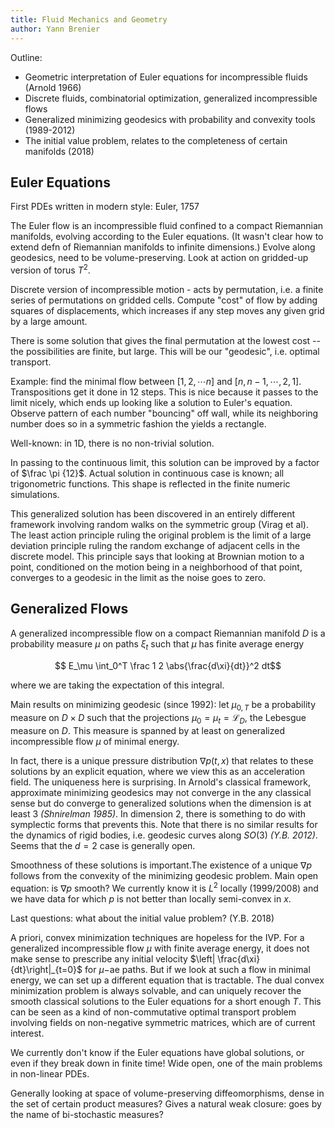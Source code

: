 ```yaml
---
title: Fluid Mechanics and Geometry
author: Yann Brenier
---
```





Outline:

- Geometric interpretation of Euler equations for incompressible fluids (Arnold 1966)
- Discrete fluids, combinatorial optimization, generalized incompressible flows
- Generalized minimizing geodesics with probability and convexity tools (1989-2012)
- The initial value problem, relates to the completeness of certain manifolds (2018)



## Euler Equations

First PDEs written in modern style: Euler, 1757

The Euler flow is an incompressible fluid confined to a compact Riemannian manifolds, evolving according to the Euler equations. (It wasn't clear how to extend defn of Riemannian manifolds to infinite dimensions.) Evolve along geodesics, need to be volume-preserving. Look at action on gridded-up version of torus $T^2$.

Discrete version of incompressible motion - acts by permutation, i.e. a finite series of permutations on gridded cells. Compute "cost" of flow by adding squares of displacements, which increases if any step moves any given grid by a large amount.

There is some solution that gives the final permutation at the lowest cost -- the possibilities are finite, but large. This will be our "geodesic", i.e. optimal transport.

Example: find the minimal flow between $[1,2,\cdots n]$ and $[n, n-1, \cdots, 2, 1]$. Transpositions get it done in 12 steps. This is nice because it passes to the limit nicely, which ends up looking like a solution to Euler's equation. Observe pattern of each number "bouncing" off wall, while its neighboring number does so in a symmetric fashion the yields a rectangle.

Well-known: in 1D, there is no non-trivial solution.

In passing to the continuous limit, this solution can be improved by a factor of $\frac \pi {12}$. Actual solution in continuous case is known; all trigonometric functions. This shape is reflected in the finite numeric simulations.

This generalized solution has been discovered in an entirely different framework involving random walks on the symmetric group (Virag et al). The least action principle ruling the original problem is the limit of a large deviation principle ruling the random exchange of adjacent cells in the discrete model. This principle says that looking at Brownian motion to a point, conditioned on the motion being in a neighborhood of that point, converges to a geodesic in the limit as the noise goes to zero.



## Generalized Flows

A generalized incompressible flow on a compact Riemannian manifold $D$ is a probability measure $\mu$ on paths $\xi_t$ such that $\mu​$ has finite average energy

$$
E_\mu \int_0^T \frac 1 2 \abs{\frac{d\xi}{dt}}^2 dt​
$$

where we are taking the expectation of this integral.

Main results on minimizing geodesic (since 1992): let $\mu_{0, T}$ be a probability measure on $D\times D$ such that the projections $\mu_0=\mu_t = \mathcal L_D$, the Lebesgue measure on $D$. This measure is spanned by at least on generalized incompressible flow $\mu​$ of minimal energy.

In fact, there is a unique pressure distribution $\nabla p(t, x)$ that relates to these solutions by an explicit equation, where we view this as an acceleration field. The uniqueness here is surprising. In Arnold's classical framework, approximate minimizing geodesics may not converge in the any classical sense but do converge to generalized solutions when the dimension is at least 3 *(Shnirelman 1985)*. In dimension 2, there is something to do with symplectic forms that prevents this. Note that there is no similar results for the dynamics of rigid bodies, i.e. geodesic curves along $SO(3)$ *(Y.B. 2012)*. Seems that the $d=2$ case is generally open.

Smoothness of these solutions is important.The existence of a unique $\nabla p$ follows from the convexity of the minimizing geodesic problem. Main open equation: is $\nabla p$ smooth? We currently know it is $L^2$ locally (1999/2008) and we have data for which $p$ is not better than locally semi-convex in $x$.

Last questions: what about the initial value problem? (Y.B. 2018)

A priori, convex minimization techniques are hopeless for the IVP. For a generalized incompressible flow $\mu$ with finite average energy, it does not make sense to prescribe any initial velocity $\left| \frac{d\xi}{dt}\right|_{t=0}$ for $\mu-$ae paths. But if we look at such a flow in minimal energy, we can set up a different equation that is tractable. The dual convex minimization problem is always solvable, and can uniquely recover the smooth classical solutions to the Euler equations for a short enough $T$. This can be seen as a kind of non-commutative optimal transport problem involving fields on non-negative symmetric matrices, which are of current interest.



We currently don't know if the Euler equations have global solutions, or even if they break down in finite time! Wide open, one of the main problems in non-linear PDEs.

Generally looking at space of volume-preserving diffeomorphisms, dense in the set of certain product measures? Gives a natural weak closure: goes by the name of bi-stochastic measures?
